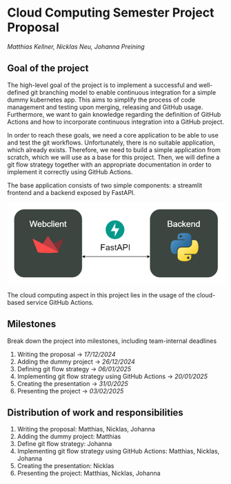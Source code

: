 # Cloud Computing Semester Project Proposal
*Matthias Kellner, Nicklas Neu, Johanna Preining*

## Goal of the project
The high-level goal of the project is to implement a successful and well-defined git branching model to enable continuous integration for a simple dummy kubernetes app. This aims to simplify the process of code management and testing upon merging, releasing and GitHub usage. Furthermore, we want to gain knowledge regarding the definition of GitHub Actions and how to incorporate continuous integration into a GitHub project. 

In order to reach these goals, we need a core application to be able to use and test the git workflows. Unfortunately, there is no suitable application, which already exists. Therefore, we need to build a simple application from scratch, which we will use as a base for this project. Then, we will define a git flow strategy together with an appropriate documentation in order to implement it correctly using GitHub Actions.

The base application consists of two simple components: a streamlit frontend and a backend exposed by FastAPI.

![Architecture of the base application](assets/architecture.png)

The cloud computing aspect in this project lies in the usage of the cloud-based service GitHub Actions.

## Milestones
Break down the project into milestones, including team-internal deadlines

1. Writing the proposal -> *17/12/2024*
2. Adding the dummy project -> *26/12/2024*
3. Defining git flow strategy -> *06/01/2025*
4. Implementing git flow strategy using GitHub Actions -> *20/01/2025*
3. Creating the presentation -> *31/0/2025*
4. Presenting the project -> *03/02/2025*

## Distribution of work and responsibilities
1. Writing the proposal: Matthias, Nicklas, Johanna
2. Adding the dummy project: Matthias
3. Define git flow strategy: Johanna
4. Implementing git flow strategy using GitHub Actions: Matthias, Nicklas, Johanna
3. Creating the presentation: Nicklas
4. Presenting the project: Matthias, Nicklas, Johanna
